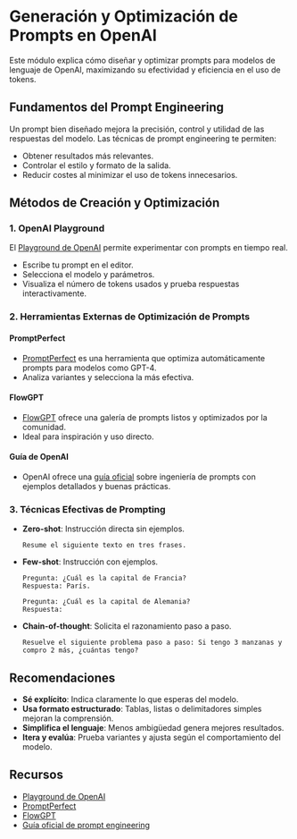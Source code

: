 
# Generación y Optimización de Prompts en OpenAI

Este módulo explica cómo diseñar y optimizar prompts para modelos de lenguaje de OpenAI, maximizando su efectividad y eficiencia en el uso de tokens.

## Fundamentos del Prompt Engineering

Un prompt bien diseñado mejora la precisión, control y utilidad de las respuestas del modelo. Las técnicas de prompt engineering te permiten:

- Obtener resultados más relevantes.
- Controlar el estilo y formato de la salida.
- Reducir costes al minimizar el uso de tokens innecesarios.

## Métodos de Creación y Optimización

### 1. OpenAI Playground

El [Playground de OpenAI](https://platform.openai.com/playground) permite experimentar con prompts en tiempo real.  
- Escribe tu prompt en el editor.
- Selecciona el modelo y parámetros.
- Visualiza el número de tokens usados y prueba respuestas interactivamente.

### 2. Herramientas Externas de Optimización de Prompts

#### PromptPerfect

- [PromptPerfect](https://promptperfect.jina.ai/) es una herramienta que optimiza automáticamente prompts para modelos como GPT-4.
- Analiza variantes y selecciona la más efectiva.

#### FlowGPT

- [FlowGPT](https://flowgpt.com/) ofrece una galería de prompts listos y optimizados por la comunidad.
- Ideal para inspiración y uso directo.

#### Guía de OpenAI

- OpenAI ofrece una [guía oficial](https://platform.openai.com/docs/guides/prompt-engineering) sobre ingeniería de prompts con ejemplos detallados y buenas prácticas.

### 3. Técnicas Efectivas de Prompting

- **Zero-shot**: Instrucción directa sin ejemplos.
  ```text
  Resume el siguiente texto en tres frases.
  ```
- **Few-shot**: Instrucción con ejemplos.
  ```text
  Pregunta: ¿Cuál es la capital de Francia?
  Respuesta: París.

  Pregunta: ¿Cuál es la capital de Alemania?
  Respuesta:
  ```

- **Chain-of-thought**: Solicita el razonamiento paso a paso.
  ```text
  Resuelve el siguiente problema paso a paso: Si tengo 3 manzanas y compro 2 más, ¿cuántas tengo?
  ```

## Recomendaciones

- **Sé explícito**: Indica claramente lo que esperas del modelo.
- **Usa formato estructurado**: Tablas, listas o delimitadores simples mejoran la comprensión.
- **Simplifica el lenguaje**: Menos ambigüedad genera mejores resultados.
- **Itera y evalúa**: Prueba variantes y ajusta según el comportamiento del modelo.

## Recursos

- [Playground de OpenAI](https://platform.openai.com/playground)
- [PromptPerfect](https://promptperfect.jina.ai/)
- [FlowGPT](https://flowgpt.com/)
- [Guía oficial de prompt engineering](https://platform.openai.com/docs/guides/prompt-engineering)
